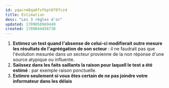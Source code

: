 ```yaml
---
id: yqacrm8qa6fxfkpt670fcz4
title: Estimation
desc: "Les 3 règles d'or"
updated: 1709050969449
created: 1709044456738
---
```


1. **Estimez un test quand l'absense de celui-ci modifierait outre mesure les résultats de l'agréégation de son scteur** : il ne faudrait pas que l'évolution mesurée dans un secteur provienne de la non réponse d'une source atypique ou influente.
2. **Saiissez dans les faits saillants la raison pour laquell le test a été estimé** : par exemple raison ponctuelle.
3. **Estimre seulement si vous êtes certain de ne pas joindre votre informateur dans les délais**